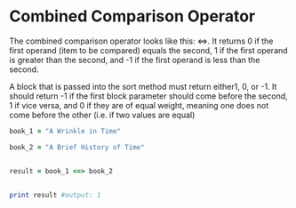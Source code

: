 # Combined Comparison Operator

The combined comparison operator looks like this: <=>. It returns 0 if the first operand (item to be compared) equals the second, 1 if the first operand is greater than the second, and -1 if the first operand is less than the second.

A block that is passed into the sort method must return either1, 0, or -1. It should return -1 if the first block parameter should come before the second, 1 if vice versa, and 0 if they are of equal weight, meaning one does not come before the other (i.e. if two values are equal)
                                                                                                                                                                                                                                                           
```ruby
book_1 = "A Wrinkle in Time"

book_2 = "A Brief History of Time"


result = book_1 <=> book_2


print result #output: 1

                                                                                                                                                                                                                                                           
```
